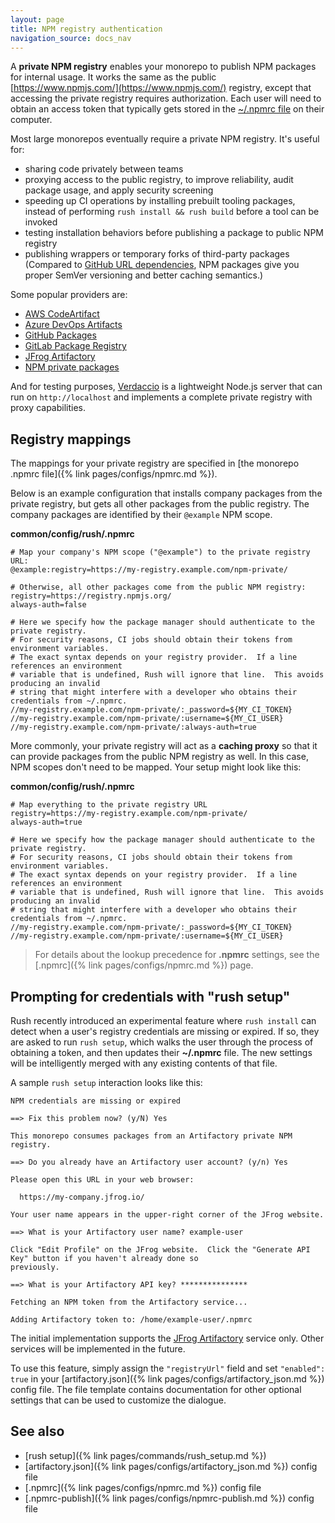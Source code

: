 ```yaml
---
layout: page
title: NPM registry authentication
navigation_source: docs_nav
---
```


A **private NPM registry** enables your monorepo to publish NPM packages for internal usage.  It works the same as
the public [https://www.npmjs.com/](https://www.npmjs.com/) registry, except that accessing the private registry
requires authorization.  Each user will need to obtain an access token that typically gets stored in the
[~/.npmrc file](https://docs.npmjs.com/cli/v6/configuring-npm/npmrc)
on their computer.

Most large monorepos eventually require a private NPM registry.  It's useful for:

- sharing code privately between teams
- proxying access to the public registry, to improve reliability, audit package usage, and apply security screening
- speeding up CI operations by installing prebuilt tooling packages, instead of performing `rush install && rush build`
  before a tool can be invoked
- testing installation behaviors before publishing a package to public NPM registry
- publishing wrappers or temporary forks of third-party packages<br/>
  (Compared to [GitHub URL dependencies](https://docs.npmjs.com/cli/v7/configuring-npm/package-json#github-urls),
  NPM packages give you proper SemVer versioning and better caching semantics.)

Some popular providers are:

- [AWS CodeArtifact](https://aws.amazon.com/blogs/devops/publishing-private-npm-packages-aws-codeartifact/)
- [Azure DevOps Artifacts](https://docs.microsoft.com/en-us/azure/devops/artifacts/get-started-npm?view=azure-devops)
- [GitHub Packages](https://github.com/features/packages)
- [GitLab Package Registry](https://docs.gitlab.com/ee/user/packages/npm_registry/)
- [JFrog Artifactory](https://jfrog.com/artifactory/)
- [NPM private packages](https://docs.npmjs.com/about-private-packages)

And for testing purposes, [Verdaccio](https://verdaccio.org/) is a lightweight Node.js server that can run
on `http://localhost` and implements a complete private registry with proxy capabilities.


## Registry mappings

The mappings for your private registry are specified in
[the monorepo .npmrc file]({% link pages/configs/npmrc.md %}).

Below is an example configuration that installs company packages from the private
registry, but gets all other packages from the public registry.  The company packages are
identified by their `@example` NPM scope.

**common/config/rush/.npmrc**
```shell
# Map your company's NPM scope ("@example") to the private registry URL:
@example:registry=https://my-registry.example.com/npm-private/

# Otherwise, all other packages come from the public NPM registry:
registry=https://registry.npmjs.org/
always-auth=false

# Here we specify how the package manager should authenticate to the private registry.
# For security reasons, CI jobs should obtain their tokens from environment variables.
# The exact syntax depends on your registry provider.  If a line references an environment
# variable that is undefined, Rush will ignore that line.  This avoids producing an invalid
# string that might interfere with a developer who obtains their credentials from ~/.npmrc.
//my-registry.example.com/npm-private/:_password=${MY_CI_TOKEN}
//my-registry.example.com/npm-private/:username=${MY_CI_USER}
//my-registry.example.com/npm-private/:always-auth=true
```

More commonly, your private registry will act as a **caching proxy** so that it can provide
packages from the public NPM registry as well.  In this case, NPM scopes don't need to be mapped.
Your setup might look like this:

**common/config/rush/.npmrc**
```shell
# Map everything to the private registry URL
registry=https://my-registry.example.com/npm-private/
always-auth=true

# Here we specify how the package manager should authenticate to the private registry.
# For security reasons, CI jobs should obtain their tokens from environment variables.
# The exact syntax depends on your registry provider.  If a line references an environment
# variable that is undefined, Rush will ignore that line.  This avoids producing an invalid
# string that might interfere with a developer who obtains their credentials from ~/.npmrc.
//my-registry.example.com/npm-private/:_password=${MY_CI_TOKEN}
//my-registry.example.com/npm-private/:username=${MY_CI_USER}
```

> For details about the lookup precedence for **.npmrc** settings,
see the [.npmrc]({% link pages/configs/npmrc.md %}) page.


## Prompting for credentials with "rush setup"

Rush recently introduced an experimental feature where `rush install` can detect when a user's registry credentials
are missing or expired.  If so, they are asked to run `rush setup`, which walks the user through the process of
obtaining a token, and then updates their **~/.npmrc** file.  The new settings will be intelligently merged with
any existing contents of that file.

A sample `rush setup` interaction looks like this:
```
NPM credentials are missing or expired

==> Fix this problem now? (y/N) Yes

This monorepo consumes packages from an Artifactory private NPM registry.

==> Do you already have an Artifactory user account? (y/n) Yes

Please open this URL in your web browser:

  https://my-company.jfrog.io/

Your user name appears in the upper-right corner of the JFrog website.

==> What is your Artifactory user name? example-user

Click "Edit Profile" on the JFrog website.  Click the "Generate API Key" button if you haven't already done so
previously.

==> What is your Artifactory API key? ***************

Fetching an NPM token from the Artifactory service...

Adding Artifactory token to: /home/example-user/.npmrc
```

The initial implementation supports the [JFrog Artifactory](https://jfrog.com/artifactory/) service only.
Other services will be implemented in the future.

To use this feature, simply assign the `"registryUrl"` field and set `"enabled": true` in your
[artifactory.json]({% link pages/configs/artifactory_json.md %}) config file.
The file template contains documentation for other optional settings that can be used to customize
the dialogue.


## See also

- [rush setup]({% link pages/commands/rush_setup.md %})
- [artifactory.json]({% link pages/configs/artifactory_json.md %}) config file
- [.npmrc]({% link pages/configs/npmrc.md %}) config file
- [.npmrc-publish]({% link pages/configs/npmrc-publish.md %}) config file
